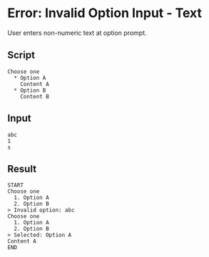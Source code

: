 # Error: Invalid Option Input - Text

User enters non-numeric text at option prompt.

## Script
```cuentitos
Choose one
  * Option A
    Content A
  * Option B
    Content B
```

## Input
```input
abc
1
s
```

## Result
```result
START
Choose one
  1. Option A
  2. Option B
> Invalid option: abc
Choose one
  1. Option A
  2. Option B
> Selected: Option A
Content A
END
```
